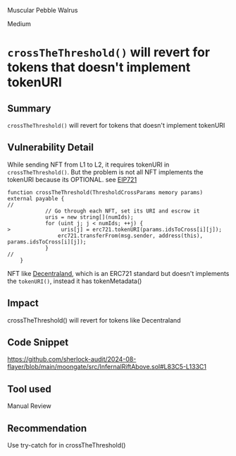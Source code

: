 Muscular Pebble Walrus

Medium

# `crossTheThreshold()` will revert for tokens that doesn't implement tokenURI

## Summary
`crossTheThreshold()` will revert for tokens that doesn't implement tokenURI

## Vulnerability Detail
While sending NFT from L1 to L2, it requires tokenURI in `crossTheThreshold()`. But the problem is not all NFT implements the tokenURI because its OPTIONAL. see [EIP721](https://eips.ethereum.org/EIPS/eip-721)
```solidity
function crossTheThreshold(ThresholdCrossParams memory params) external payable {
//
            // Go through each NFT, set its URI and escrow it
            uris = new string[](numIds);
            for (uint j; j < numIds; ++j) {
>                uris[j] = erc721.tokenURI(params.idsToCross[i][j]);
                erc721.transferFrom(msg.sender, address(this), params.idsToCross[i][j]);
            }
//
    }
```

 NFT like [Decentraland](https://etherscan.io/token/0xf87e31492faf9a91b02ee0deaad50d51d56d5d4d#readProxyContract), which is an ERC721 standard but doesn't implements the `tokenURI()`, instead it has tokenMetadata()

## Impact
crossTheThreshold() will revert for tokens like Decentraland

## Code Snippet
https://github.com/sherlock-audit/2024-08-flayer/blob/main/moongate/src/InfernalRiftAbove.sol#L83C5-L133C1

## Tool used
Manual Review

## Recommendation
Use try-catch for in crossTheThreshold()